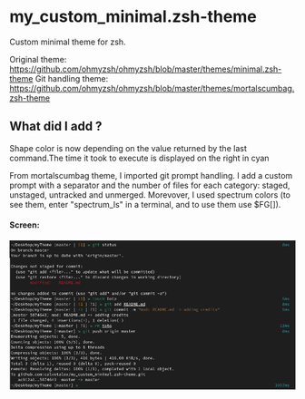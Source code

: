 # my_custom_minimal.zsh-theme
Custom minimal theme for zsh. 

Original theme: https://github.com/ohmyzsh/ohmyzsh/blob/master/themes/minimal.zsh-theme
Git handling theme: https://github.com/ohmyzsh/ohmyzsh/blob/master/themes/mortalscumbag.zsh-theme

## What did I add ?
Shape color is now depending on the value returned by the last command.The time it took to execute is displayed on the right in cyan

From mortalscumbag theme, I imported git prompt handling. I add a custom prompt with a separator and the number of
files for each category: staged, unstaged, untracked and unmerged. Morevover, I used spectrum colors (to see them,
enter "spectrum_ls" in a terminal, and to use them use $FG[]).

#### Screen:
![screenshot](https://github.com/calvetalex/my_custom_minimal.zsh-theme/blob/master/.github/images/my_custom_zsh_theme_screen.png)

